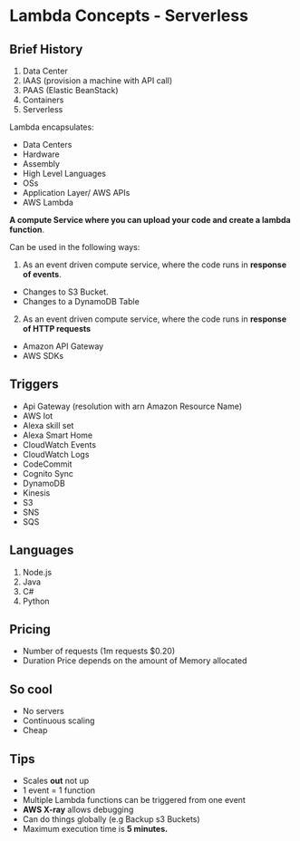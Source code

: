 # Lambda Concepts - Serverless

## Brief History

1.  Data Center
2.  IAAS (provision a machine with API call)
3.  PAAS (Elastic BeanStack)
4.  Containers
5.  Serverless

Lambda encapsulates:

- Data Centers
- Hardware
- Assembly
- High Level Languages
- OSs
- Application Layer/ AWS APIs
- AWS Lambda

**A compute Service where you can upload your code and create a lambda function**.

Can be used in the following ways:

1.  As an event driven compute service, where the code runs in **response of events**.

- Changes to S3 Bucket.
- Changes to a DynamoDB Table

2.  As an event driven compute service, where the code runs in **response of HTTP requests**

- Amazon API Gateway
- AWS SDKs

## Triggers

- Api Gateway (resolution with arn Amazon Resource Name)
- AWS Iot
- Alexa skill set
- Alexa Smart Home
- CloudWatch Events
- CloudWatch Logs
- CodeCommit
- Cognito Sync
- DynamoDB
- Kinesis
- S3
- SNS
- SQS

## Languages

1.  Node.js
2.  Java
3.  C#
4.  Python

## Pricing

- Number of requests (1m requests $0.20)
- Duration Price depends on the amount of Memory allocated

## So cool

- No servers
- Continuous scaling
- Cheap

## Tips

- Scales **out** not up
- 1 event = 1 function
- Multiple Lambda functions can be triggered from one event
- **AWS X-ray** allows debugging
- Can do things globally (e.g Backup s3 Buckets)
- Maximum execution time is **5 minutes.**

